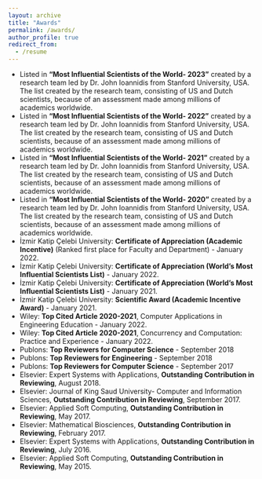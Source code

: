 ```yaml
---
layout: archive
title: "Awards"
permalink: /awards/
author_profile: true
redirect_from:
  - /resume
---
```

* Listed in **“Most Influential Scientists of the World- 2023”** created by a research team led by Dr. John Ioannidis from Stanford University, USA. The list created by the research team, consisting of US and Dutch scientists, because of an assessment made among millions of academics worldwide.
* Listed in **“Most Influential Scientists of the World- 2022”** created by a research team led by Dr. John Ioannidis from Stanford University, USA. The list created by the research team, consisting of US and Dutch scientists, because of an assessment made among millions of academics worldwide.
* Listed in **“Most Influential Scientists of the World- 2021”** created by a research team led by Dr. John Ioannidis from Stanford University, USA. The list created by the research team, consisting of US and Dutch scientists, because of an assessment made among millions of academics worldwide.
* Listed in **“Most Influential Scientists of the World- 2020”** created by a research team led by Dr. John Ioannidis from Stanford University, USA. The list created by the research team, consisting of US and Dutch scientists, because of an assessment made among millions of academics worldwide.
* İzmir Katip Çelebi University: **Certificate of Appreciation (Academic Incentive)** (Ranked first place for Faculty and Department) - January 2022.
* İzmir Katip Çelebi University: **Certificate of Appreciation (World’s Most Influential Scientists List)** - January 2022.
* İzmir Katip Çelebi University: **Certificate of Appreciation (World’s Most Influential Scientists List)** - January 2021.
* İzmir Katip Çelebi University: **Scientific Award (Academic Incentive Award)** - January 2021.
* Wiley: **Top Cited Article 2020-2021**, Computer Applications in Engineering Education - January 2022.
* Wiley: **Top Cited Article 2020-2021**, Concurrency and Computation: Practice and Experience - January 2022.
* Publons: **Top Reviewers for Computer Science** - September 2018
* Publons: **Top Reviewers for Engineering** - September 2018
* Publons: **Top Reviewers for Computer Science** - September 2017
* Elsevier: Expert Systems with Applications, **Outstanding Contribution in Reviewing**, August 2018.
* Elsevier: Journal of King Saud University- Computer and Information Sciences, **Outstanding Contribution in Reviewing**, September 2017.
* Elsevier: Applied Soft Computing, **Outstanding Contribution in Reviewing**, May 2017.
* Elsevier: Mathematical Biosciences, **Outstanding Contribution in Reviewing**, February 2017.
* Elsevier: Expert Systems with Applications, **Outstanding Contribution in Reviewing**, July 2016.
* Elsevier: Applied Soft Computing, **Outstanding Contribution in Reviewing**, May 2015.
